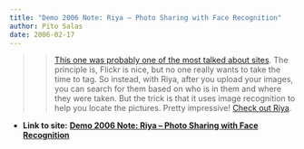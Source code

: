 ```yaml
---
title: "Demo 2006 Note: Riya – Photo Sharing with Face Recognition"
author: Pito Salas
date: 2006-02-17
---
```



>>

>> [This one was probably one of the most talked about
sites](<http://www.riya.com>). The principle is, Flickr is nice, but no one
really wants to take the time to tag. So instead, with Riya, after you upload
your images, you can search for them based on who is in them and where they
were taken. But the trick is that it uses image recognition to help you locate
the pictures. Pretty impressive! [Check out Riya](<http://www.riya.com>).


* **Link to site:** **[Demo 2006 Note: Riya – Photo Sharing with Face Recognition](None)**
